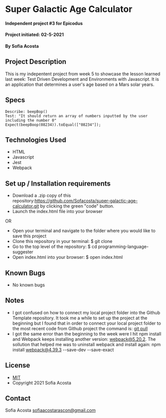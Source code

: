 # Super Galactic Age Calculator
#### Independent project #3 for Epicodus
#### Project initiated: 02-5-2021
#### By Sofia Acosta
## Project Description
This is my indepentent project from week 5 to showcase the lesson learned last week: Test Driven Development and Environments with Javascript. It is an application that determines a user's age based on a Mars solar years.
## Specs
 
```
Describe: beepBop()
Test: "It should return an array of numbers inputted by the user including the number 0"
Expect(beepBoop(08234)).toEqual(["08234"]);
 ```
 
## Technologies Used
* HTML
* Javascript
* Jest 
* Webpack
## Set up / Installation requirements
* Download a .zip copy of this repository:https://github.com/Sofacosta/super-galactic-age-calculator.git by clicking the green "code" button. 
* Launch the index.html file into your browser
 
OR
 
* Open your terminal and navigate to the folder where you would like to save this project
* Clone this repository in your terminal: $ git clone
* Go to the top level of the repository: $ cd programming-language-suggester
* Open index.html into your browser: $ open index.html
## Known Bugs
* No known bugs
## Notes
* I got confused on how to connect my local project folder into the Github Template repository. It took me a while to set up the project at the beginning but I found that in order to connect your local project folder to the most recent code from Github project the command is: [git pull](https://git-scm.com/docs/git-pull) 
* I got the same error than the beginning to the week were I hit npm install and Webpack keeps installing another version: webpack@5.20.2. The sollution that helped me was to uninstall webpack and install again: 
npm install webpack@4.39.3 --save-dev --save-exact

## License
* [MIT](https://choosealicense.com/licenses/mit)
* Copyright 2021 Sofia Acosta
## Contact
Sofia Acosta sofiaacostarascon@gmail.com

